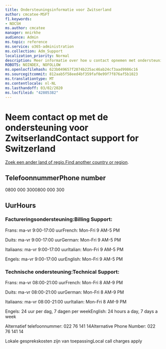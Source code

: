 ```yaml
---
title: Ondersteuningsinformatie voor Zwitserland
author: cmcatee-MSFT
f1.keywords:
- NOCSH
ms.author: cmcatee
manager: mnirkhe
audience: Admin
ms.topic: reference
ms.service: o365-administration
ms.collection: Adm_Support
localization_priority: Normal
description: Meer informatie over hoe u contact opnemen met ondersteuning voor uw land of regio.
ROBOTS: NOINDEX, NOFOLLOW
ms.openlocfilehash: 623b049657f2074b225ac46ab24cf3aad9986c16
ms.sourcegitcommit: 812aab5f58eed4bf359faf0e99f7f876af5b1023
ms.translationtype: MT
ms.contentlocale: nl-NL
ms.lasthandoff: 03/02/2020
ms.locfileid: "42805382"
---
```

# <a name="contact-support-for-switzerland"></a><span data-ttu-id="31952-103">Neem contact op met de ondersteuning voor Zwitserland</span><span class="sxs-lookup"><span data-stu-id="31952-103">Contact support for Switzerland</span></span>

<span data-ttu-id="31952-104">[Zoek een ander land of regio.](../contact-support-for-business-products.md)</span><span class="sxs-lookup"><span data-stu-id="31952-104">[Find another country or region](../contact-support-for-business-products.md).</span></span>

## <a name="phone-number"></a><span data-ttu-id="31952-105">Telefoonnummer</span><span class="sxs-lookup"><span data-stu-id="31952-105">Phone number</span></span>
<span data-ttu-id="31952-106">0800 000 300</span><span class="sxs-lookup"><span data-stu-id="31952-106">0800 000 300</span></span>

## <a name="hours"></a><span data-ttu-id="31952-107">Uur</span><span class="sxs-lookup"><span data-stu-id="31952-107">Hours</span></span>
### <a name="billing-support"></a><span data-ttu-id="31952-108">Factureringsondersteuning:</span><span class="sxs-lookup"><span data-stu-id="31952-108">Billing Support:</span></span>

<span data-ttu-id="31952-109">Frans: ma-vr 9:00-17:00 uur</span><span class="sxs-lookup"><span data-stu-id="31952-109">French: Mon-Fri 9 AM-5 PM</span></span>

<span data-ttu-id="31952-110">Duits: ma-vr 9:00-17:00 uur</span><span class="sxs-lookup"><span data-stu-id="31952-110">German: Mon-Fri 9 AM-5 PM</span></span>

<span data-ttu-id="31952-111">Italiaans: ma-vr 9:00-17:00 uur</span><span class="sxs-lookup"><span data-stu-id="31952-111">Italian: Mon-Fri 9 AM-5 PM</span></span>

<span data-ttu-id="31952-112">Engels: ma-vr 9:00-17:00 uur</span><span class="sxs-lookup"><span data-stu-id="31952-112">English: Mon-Fri 9 AM-5 PM</span></span>

### <a name="technical-support"></a><span data-ttu-id="31952-113">Technische ondersteuning:</span><span class="sxs-lookup"><span data-stu-id="31952-113">Technical Support:</span></span>

<span data-ttu-id="31952-114">Frans: ma-vr 08:00-21:00 uur</span><span class="sxs-lookup"><span data-stu-id="31952-114">French: Mon-Fri 8 AM-9 PM</span></span>

<span data-ttu-id="31952-115">Duits: ma-vr 08:00-21:00 uur</span><span class="sxs-lookup"><span data-stu-id="31952-115">German: Mon-Fri 8 AM-9 PM</span></span>

<span data-ttu-id="31952-116">Italiaans: ma-vr 08:00-21:00 uur</span><span class="sxs-lookup"><span data-stu-id="31952-116">Italian: Mon-Fri 8 AM-9 PM</span></span>

<span data-ttu-id="31952-117">Engels: 24 uur per dag, 7 dagen per week</span><span class="sxs-lookup"><span data-stu-id="31952-117">English: 24 hours a day, 7 days a week</span></span>

<span data-ttu-id="31952-118">Alternatief telefoonnummer: 022 76 141 14</span><span class="sxs-lookup"><span data-stu-id="31952-118">Alternative Phone Number: 022 76 141 14</span></span>

<span data-ttu-id="31952-119">Lokale gesprekskosten zijn van toepassing</span><span class="sxs-lookup"><span data-stu-id="31952-119">Local call charges apply</span></span>
